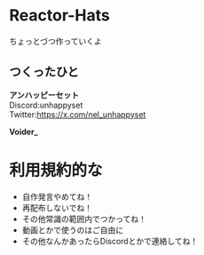 # Reactor-Hats
ちょっとづつ作っていくよ
## つくったひと
**アンハッピーセット**  
Discord:unhappyset  
Twitter:https://x.com/nel_unhappyset

**Voider_**  
# 利用規約的な
- 自作発言やめてね！
- 再配布しないでね！
- その他常識の範囲内でつかってね！
- 動画とかで使うのはご自由に
- その他なんかあったらDiscordとかで連絡してね！
